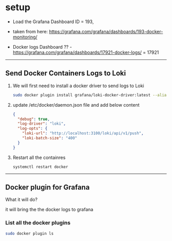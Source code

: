 # setup

- Load the Grafana Dashboard ID = 193,
- taken from here: https://grafana.com/grafana/dashboards/193-docker-monitoring/

- Docker logs Dashboard ?? - https://grafana.com/grafana/dashboards/17921-docker-logs/ = 17921

---

## Send Docker Containers Logs to Loki

1. We will first need to install a docker driver to send logs to Loki

   ```sh
   sudo docker plugin install grafana/loki-docker-driver:latest --alias loki --grant-all-permissions
   ```

2. update /etc/docker/daemon.json file and add below content

   ```json
   {
     "debug": true,
     "log-driver": "loki",
     "log-opts": {
       "loki-url": "http://localhost:3100/loki/api/v1/push",
       "loki-batch-size": "400"
     }
   }
   ```

3. Restart all the containres

   `systemctl restart docker`

---

## Docker plugin for Grafana

What it will do?

it will bring the the docker logs to grafana

### List all the docker plugins

```sh
sudo docker plugin ls
```
